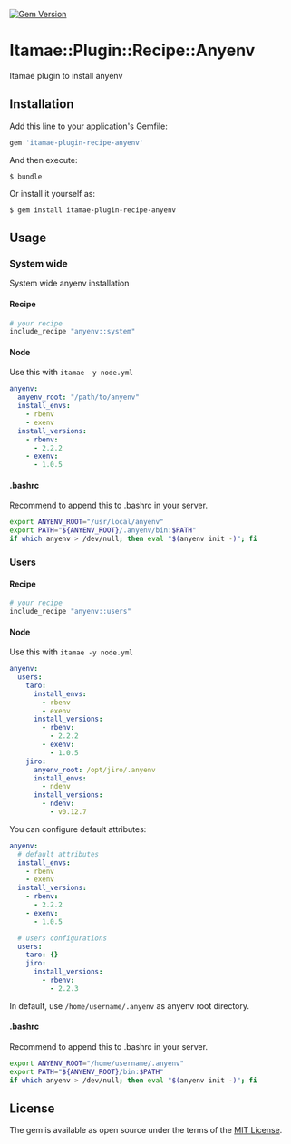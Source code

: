 [![Gem Version](https://badge.fury.io/rb/itamae-plugin-recipe-anyenv.svg)](http://badge.fury.io/rb/itamae-plugin-recipe-anyenv)
# Itamae::Plugin::Recipe::Anyenv

Itamae plugin to install anyenv

## Installation

Add this line to your application's Gemfile:

```ruby
gem 'itamae-plugin-recipe-anyenv'
```

And then execute:

    $ bundle

Or install it yourself as:

    $ gem install itamae-plugin-recipe-anyenv

## Usage
### System wide
System wide anyenv installation

#### Recipe

```ruby
# your recipe
include_recipe "anyenv::system"
```

#### Node

Use this with `itamae -y node.yml`

```yml
anyenv:
  anyenv_root: "/path/to/anyenv"
  install_envs:
    - rbenv
    - exenv
  install_versions:
    - rbenv:
      - 2.2.2
    - exenv:
      - 1.0.5
```

#### .bashrc

Recommend to append this to .bashrc in your server.

```bash
export ANYENV_ROOT="/usr/local/anyenv"
export PATH="${ANYENV_ROOT}/.anyenv/bin:$PATH"
if which anyenv > /dev/null; then eval "$(anyenv init -)"; fi
```

### Users
#### Recipe
```ruby
# your recipe
include_recipe "anyenv::users"
```

#### Node
Use this with `itamae -y node.yml`

```yml
anyenv:
  users:
    taro:
      install_envs:
        - rbenv
        - exenv
      install_versions:
        - rbenv:
          - 2.2.2
        - exenv:
          - 1.0.5
    jiro:
      anyenv_root: /opt/jiro/.anyenv
      install_envs:
        - ndenv
      install_versions:
        - ndenv:
          - v0.12.7
```

You can configure default attributes:

```yml
anyenv:
  # default attributes
  install_envs:
    - rbenv
    - exenv
  install_versions:
    - rbenv:
      - 2.2.2
    - exenv:
      - 1.0.5

  # users configurations
  users:
    taro: {}
    jiro:
      install_versions:
        - rbenv:
          - 2.2.3
```

In default, use `/home/username/.anyenv` as anyenv root directory.

#### .bashrc

Recommend to append this to .bashrc in your server.

```bash
export ANYENV_ROOT="/home/username/.anyenv"
export PATH="${ANYENV_ROOT}/bin:$PATH"
if which anyenv > /dev/null; then eval "$(anyenv init -)"; fi
```

## License

The gem is available as open source under the terms of the [MIT License](http://opensource.org/licenses/MIT).


